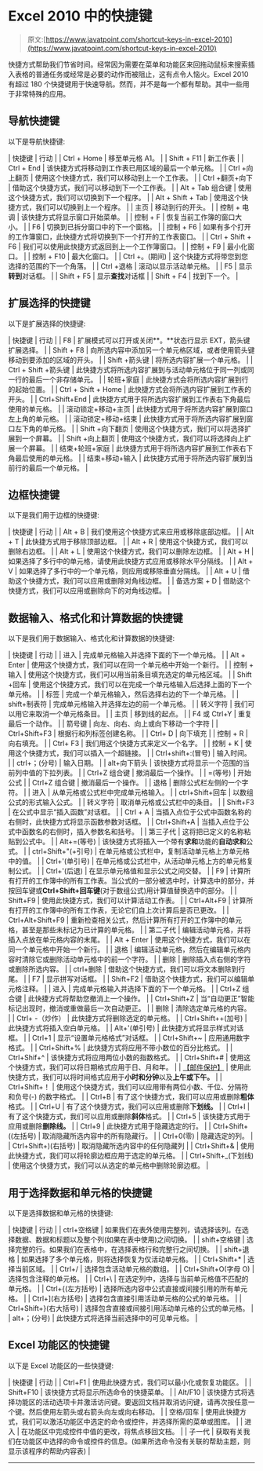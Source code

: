 # Excel 2010 中的快捷键

> 原文:[https://www.javatpoint.com/shortcut-keys-in-excel-2010](https://www.javatpoint.com/shortcut-keys-in-excel-2010)

快捷方式帮助我们节省时间。经常因为需要在菜单和功能区来回拖动鼠标来搜索插入表格的普通任务或经常是必要的动作而被阻止，这有点令人恼火。Excel 2010 有超过 180 个快捷键用于快速导航。然而，并不是每一个都有帮助。其中一些用于非常特殊的应用。

## 导航快捷键

以下是导航快捷键:

| 快捷键 | 行动 |
| Ctrl + Home | 移至单元格 A1。 |
| Shift + F11 | 新工作表 |
| Ctrl + End | 该快捷方式将移动到工作表已用区域的最后一个单元格。 |
| Ctrl +向上翻页 | 使用这个快捷方式，我们可以移动到上一个工作表。 |
| Ctrl +翻页+向下 | 借助这个快捷方式，我们可以移动到下一个工作表。 |
| Alt + Tab 组合键 | 使用这个快捷方式，我们可以切换到下一个程序。 |
| Alt + Shift + Tab | 使用这个快捷方式，我们可以切换到上一个程序。 |
| 主页 | 移动到行的开头。 |
| 控制 + 电调 | 该快捷方式将显示窗口开始菜单。 |
| 控制 + F | 恢复当前工作簿的窗口大小。 |
| F6 | 切换到已拆分窗口中的下一个窗格。 |
| 控制 + F6 | 如果有多个打开的工作簿窗口，此快捷方式将切换到下一个打开的工作表窗口。 |
| Ctrl + Shift + F6 | 我们可以使用此快捷方式返回到上一个工作簿窗口。 |
| 控制 + F9 | 最小化窗口。 |
| 控制 + F10 | 最大化窗口。 |
| Ctrl +。(期间) | 这个快捷方式将带您到您选择的范围的下一个角落。 |
| Ctrl +退格 | 滚动以显示活动单元格。 |
| F5 | 显示**转到**对话框。 |
| Shift + F5 | 显示**查找**对话框 |
| Shift + F4 | 找到下一个。 |

## 扩展选择的快捷键

以下是扩展选择的快捷键:

| 快捷键 | 行动 |
| F8 | 扩展模式可以打开或关闭**。**状态行显示 EXT，箭头键扩展选择。 |
| Shift + F8 | 向所选内容中添加另一个单元格区域，或者使用箭头键移动到要添加的区域的开头。 |
| Shift +箭头键 | 将所选内容扩展一个单元格。 |
| Ctrl + Shift +箭头键 | 此快捷方式将所选内容扩展到与活动单元格位于同一列或同一行的最后一个非存储单元。 |
| 轮班+家庭 | 此快捷方式会将所选内容扩展到行的起始位置。 |
| Ctrl + Shift + Home | 此快捷方式会将所选内容扩展到工作表的开头。 |
| Ctrl+Shift+End | 此快捷方式用于将所选内容扩展到工作表右下角最后使用的单元格。 |
| 滚动锁定+移动+主页 | 此快捷方式用于将所选内容扩展到窗口左上角的单元格。 |
| 滚动锁定+移动+结束 | 此快捷方式用于将所选内容扩展到窗口左下角的单元格。 |
| Shift +向下翻页 | 使用这个快捷方式，我们可以将选择扩展到一个屏幕。 |
| Shift +向上翻页 | 使用这个快捷方式，我们可以将选择向上扩展一个屏幕。 |
| 结束+轮班+家庭 | 此快捷方式用于将所选内容扩展到工作表右下角最后使用的单元格。 |
| 结束+移动+输入 | 此快捷方式用于将所选内容扩展到当前行的最后一个单元格。 |

## 边框快捷键

以下是我们用于边框的快捷键:

| 快捷键 | 行动 |
| Alt + B | 我们使用这个快捷方式来应用或移除底部边框。 |
| Alt + T | 此快捷方式用于移除顶部边框。 |
| Alt + R | 使用这个快捷方式，我们可以删除右边框。 |
| Alt + L | 使用这个快捷方式，我们可以删除左边框。 |
| Alt + H | 如果选择了多行中的单元格，请使用此快捷方式应用或移除水平分隔线。 |
| Alt + V | 如果选择了多行中的一个单元格，则应用或移除垂直分隔线。 |
| Alt + U | 借助这个快捷方式，我们可以应用或删除对角线边框。 |
| 备选方案 + D | 借助这个快捷方式，我们可以应用或删除向下的对角线边框。 |

## 数据输入、格式化和计算数据的快捷键

以下是我们用于数据输入、格式化和计算数据的快捷键:

| 快捷键 | 行动 |
| 进入 | 完成单元格输入并选择下面的下一个单元格。 |
| Alt + Enter | 使用这个快捷方式，我们可以在同一个单元格中开始一个新行。 |
| 控制 + 输入 | 使用这个快捷方式，我们可以用当前条目填充选定的单元格区域。 |
| Shift +回车 | 使用这个快捷方式，我们可以在完成一个单元格输入后选择上面的下一个单元格。 |
| 标签 | 完成一个单元格输入，然后选择右边的下一个单元格。 |
| shift+制表符 | 完成单元格输入并选择左边的前一个单元格。 |
| 转义字符 | 我们可以用它来取消一个单元格条目。 |
| 主页 | 移到线的起点。 |
| F4 或 Ctrl+Y | 重复最后一个动作。 |
| 箭号键 | 向左、向右、向上或向下移动一个字符 |
| Ctrl+Shift+F3 | 根据行和列标签创建名称。 |
| Ctrl+ D | 向下填充 |
| 控制 + R | 向右填充。 |
| Ctrl+ F3 | 我们用这个快捷方式来定义一个名字。 |
| 控制 + K | 使用这个快捷方式，我们可以插入一个超链接。 |
| Ctrl+shift+:(冒号) | 输入时间。 |
| ctrl+；(分号) | 输入日期。 |
| alt+向下箭头 | 该快捷方式将显示一个范围的当前列中值的下拉列表。 |
| Ctrl+Z 组合键 | 撤消最后一个操作。 |
| =(等号) | 开始公式 |
| Ctrl+Z 组合键 | 撤消最后一个操作。 |
| 退格 | 删除公式栏左侧的一个字符。 |
| 进入 | 从单元格或公式栏中完成单元格输入。 |
| ctrl+Shift+回车 | 以数组公式的形式输入公式。 |
| 转义字符 | 取消单元格或公式栏中的条目。 |
| Shift+F3 | 在公式中显示“插入函数”对话框。 |
| Ctrl + A | 当插入点位于公式中函数名称的右侧时，此快捷方式将显示函数参数对话框。 |
| Ctrl+Shift+A | 当插入点位于公式中函数名的右侧时，插入参数名和括号。 |
| 第三子代 | 这将把已定义的名称粘贴到公式中。 |
| Alt+=(等号) | 该快捷方式将插入一个带有**求和**功能的**自动求和**公式。 |
| ctrl+Shift+"(+引号) | 在单元格或公式栏中，复制活动单元格上方单元格中的值。 |
| Ctrl+'(单引号) | 在单元格或公式栏中，从活动单元格上方的单元格复制公式。 |
| Ctrl+'(后退) | 在显示单元格值和显示公式之间交替。 |
| F9 | 计算所有打开的工作簿中的所有工作表。当公式的一部分被选中时，计算选中的部分，并按回车键或**Ctrl+Shift+回车键**(对于数组公式)用计算值替换选中的部分。 |
| Shift+F9 | 使用此快捷方式，我们可以计算活动工作表。 |
| Ctrl+Alt+F9 | 计算所有打开的工作簿中的所有工作表，无论它们自上次计算后是否已更改。 |
| Ctrl+Alt+Shift+F9 | 重新检查相关公式，然后计算所有打开的工作簿中的单元格，甚至是那些未标记为已计算的单元格。 |
| 第二子代 | 编辑活动单元格，并将插入点放在单元格内容的末尾。 |
| Alt + Enter | 使用这个快捷方式，我们可以在同一个单元格中开始一个新行。 |
| 退格 | 编辑活动单元格，然后在编辑单元格内容时清除它或删除活动单元格中的前一个字符。 |
| 删除 | 删除插入点右侧的字符或删除所选内容。 |
| ctrl+删除 | 借助这个快捷方式，我们可以将文本删除到行尾。 |
| F7 | 显示拼写对话框。 |
| Shift+F2 | 借助这个快捷方式，我们可以编辑单元格注释。 |
| 进入 | 完成单元格输入并选择下面的下一个单元格。 |
| Ctrl+Z 组合键 | 此快捷方式将帮助您撤消上一个操作。 |
| Ctrl+Shift+Z | 当“自动更正”智能标记出现时，撤消或重做最后一次自动更正。 |
| 删除 | 清除选定单元格的内容。 |
| Ctrl+ -（炒作） | 此快捷方式将删除选定的单元格。 |
| Ctrl+Shift++(加号) | 此快捷方式将插入空白单元格。 |
| Alt+'(单引号) | 此快捷方式将显示样式对话框。 |
| Ctrl+1 | 显示“设置单元格格式”对话框。 |
| Ctrl+Shift+~ | 应用通用数字格式。 |
| Ctrl+Shift+% | 此快捷方式将应用不带小数位的百分比格式。 |
| Ctrl+Shif+^ | 该快捷方式将应用两位小数的指数格式。 |
| Ctrl+Shift+# | 使用这个快捷方式，我们可以将日期格式应用于日、月和年。 |
| [【邮件保护】](/cdn-cgi/l/email-protection) | 使用此快捷方式，我们可以将时间格式应用于**小时和分钟**以及**上午或下午。** |
| Ctrl+Shift+！ | 使用这个快捷方式，我们可以应用带有两位小数、千位、分隔符和负号(-) 的数字格式。 |
| Ctrl+B | 有了这个快捷方式，我们可以应用或删除**粗体**格式。 |
| Ctrl+U | 有了这个快捷方式，我们可以应用或删除**下划线。** |
| Ctrl+I | 有了这个快捷方式，我们可以应用或删除**斜体**格式。 |
| Ctrl+5 | 该快捷方式用于应用或删除**删除线。** |
| Ctrl+9 | 此快捷方式用于隐藏选定的行。 |
| Ctrl+Shift+((左括号) | 取消隐藏所选内容中的所有隐藏行。 |
| Ctrl+0(零) | 隐藏选定的列。 |
| Ctrl+Shift+)(右括号) | 取消隐藏所选内容中的任何隐藏列 |
| Ctrl+Shift+& | 使用此快捷方式，我们可以将轮廓边框应用于选定的单元格。 |
| Ctrl+Shift+_(下划线) | 使用这个快捷方式，我们可以从选定的单元格中删除轮廓边框。 |

## 用于选择数据和单元格的快捷键

以下是选择数据和单元格的快捷键:

| 快捷键 | 行动 |
| ctrl+空格键 | 如果我们在表外使用完整列，请选择该列。在选择数据、数据和标题以及整个列(如果在表中使用)之间切换。 |
| shift+空格键 | 选择完整的行。如果我们在表格中，在选择表格行和完整行之间切换。 |
| shift+退格 | 如果选择了多个单元格，则将选择恢复为仅活动单元格。 |
| Ctrl+Shift+* | 选择当前区域。 |
| Ctrl+/ | 选择包含活动单元格的数组。 |
| Ctrl+Shift+O(字母 O) | 选择包含注释的单元格。 |
| Ctrl+\ | 在选定列中，选择与当前单元格值不匹配的单元格。 |
| Ctrl+{(左方括号) | 选择所选内容中公式直接或间接引用的所有单元格。 |
| Ctrl+](右方括号) | 选择包含直接引用活动单元格的公式的单元格。 |
| Ctrl+Shift+}(右大括号) | 选择包含直接或间接引用活动单元格的公式的单元格。 |
| alt+；(分号) | 此快捷方式将选择当前选择中的可见单元格。 |

## Excel 功能区的快捷键

以下是 Excel 功能区的一些快捷键:

| 快捷键 | 行动 |
| Ctrl+F1 | 使用此快捷方式，我们可以最小化或恢复功能区。 |
| Shift+F10 | 该快捷方式将显示所选命令的快捷菜单。 |
| Alt/F10 | 该快捷方式将选择功能区的活动选项卡并激活访问键。要返回文档并取消访问键，请再次按任意一个键。然后使用左箭头或右箭头向左或向右移动。 |
| 空格/回车 | 使用此快捷方式，我们可以激活功能区中选定的命令或控件，并选择所需的菜单或图库。 |
| 进入 | 在功能区中完成控件中值的更改，将焦点移回文档。 |
| 子一代 | 获取有关我们在功能区中选择的命令或控件的信息。(如果所选命令没有关联的帮助主题，则显示该程序的帮助内容表) |

* * *